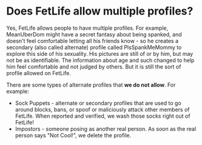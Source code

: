# Does FetLife allow multiple profiles?

Yes, FetLife allows people to have multiple profiles. For example, MeanUberDom might have a secret fantasy about being spanked, and doesn't feel comfortable letting all his friends know - so he creates a secondary (also called alternate) profile called PlsSpankMeMommy to explore this side of his sexuality. His pictures are still of or by him, but may not be as identifiable. The information about age and such changed to help him feel comfortable and not judged by others. But it is still the sort of profile allowed on FetLife.

There are some types of alternate profiles that **we do not allow**. For example:

- Sock Puppets - alternate or secondary profiles that are used to go around blocks, bans, or spoof or maliciously attack other members of FetLife. When reported and verified, we wash those socks right out of FetLife!
- Impostors - someone posing as another real person. As soon as the real person says "Not Cool!", we delete the profile.
